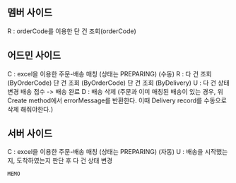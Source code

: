 ## 멤버 사이드
R : orderCode를 이용한 단 건 조회(orderCode)
## 어드민 사이드
C : excel을 이용한 주문-배송 매칭 (상태는 PREPARING) (수동) 
R : 
	다 건 조회 (ByOrderCode)
	단 건 조회 (ByOrderCode)
	단 건 조회 (ByDelivery)
U : 
	다 건 상태 변경 
		 배송 접수 -> 배송 완료
D : 
	배송 삭제 
	(주문과 이미 매칭된 배송이 있는 경우, 위 Create method에서 errorMessage를 반환한다. 
	이때 Delivery record를 수동으로 삭제 해줘야한다.) 

## 서버 사이드
C : excel을 이용한 주문-배송 매칭 (상태는 PREPARING) (자동) 
U : 배송을 시작했는지, 도착하였는지 판단 후 다 건 상태 변경

~~~ 
MEMO


~~~
